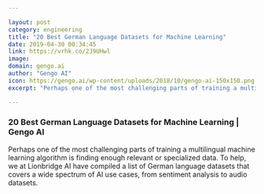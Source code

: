 ```yaml
---

layout: post
category: engineering
title: "20 Best German Language Datasets for Machine Learning"
date: 2019-04-30 00:34:45
link: https://vrhk.co/2J9UHwl
image: 
domain: gengo.ai
author: "Gengo AI"
icon: https://gengo.ai/wp-content/uploads/2018/10/gengo-ai-150x150.png
excerpt: "Perhaps one of the most challenging parts of training a multilingual machine learning algorithm is finding enough relevant or specialized data. To help, we at Lionbridge AI have compiled a list of German language datasets that covers a wide spectrum of AI use cases, from sentiment analysis to audio datasets."

---
```


### 20 Best German Language Datasets for Machine Learning | Gengo AI

Perhaps one of the most challenging parts of training a multilingual machine learning algorithm is finding enough relevant or specialized data. To help, we at Lionbridge AI have compiled a list of German language datasets that covers a wide spectrum of AI use cases, from sentiment analysis to audio datasets.